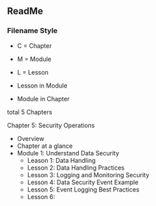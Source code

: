## ReadMe

### Filename Style
- C = Chapter
- M = Module
- L = Lesson

- Lesson in Module
- Module in Chapter

total 5 Chapters


Chapter 5: Security Operations
  - Overview
  - Chapter at a glance
  - Module 1: Understand Data Security
       - Leason 1: Data Handling
       - Lesson 2: Data Handling Practices
       - Lesson 3: Logging and Monitoring Security
       - Lesson 4: Data Security Event Example
       - Lesson 5: Event Logging Best Practices
       - Lesson 6: 

